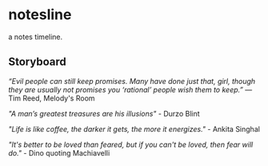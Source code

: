 # notesline

a notes timeline.


## Storyboard
*“Evil people can still keep promises. Many have done just that, girl, though they are usually not promises you ‘rational’ people wish them to keep.”*
  ― Tim Reed, Melody's Room

*"A man’s greatest treasures are his illusions"* - Durzo Blint

*"Life is like coffee, the darker it gets, the more it energizes."* - Ankita Singhal

*"It's better to be loved than feared, but if you can't be loved, then fear will do."* - Dino quoting Machiavelli

